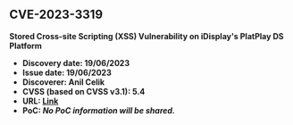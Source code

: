 ## CVE-2023-3319

**Stored Cross-site Scripting (XSS) Vulnerability on iDisplay's PlatPlay DS Platform**

- **Discovery date: 19/06/2023**
- **Issue date: 19/06/2023**
- **Discoverer: Anil Celik**
- **CVSS (based on CVSS v3.1): 5.4**
- **URL: [Link](https://cve.mitre.org/cgi-bin/cvename.cgi?name=CVE-2023-3319)**
- **PoC: *No PoC information will be shared.***
